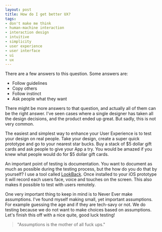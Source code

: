 ```yaml
---
layout: post
title: How do I get better UX?
tags:
- don't make me think
- human-machine interaction
- interaction design
- intuitive
- simplicity
- user experience
- user interface
- ui
- ux
---
```


There are a few answers to this question. Some answers are:

- Follow guidelines
- Copy others
- Follow instinct
- Ask people what they want

There might be more answers to that question, and actually all of them can be
the right answer. I've seen cases where a single designer has taken all the
design decisions, and the product ended up great. But sadly, this is not very
common.

The easiest and simplest way to enhance your User Experience is to test your
design on real people. Take your design, create a super quick prototype and go
to your nearest star bucks. Buy a stack of $5 dollar gift cards and ask people
to give your App a try. You would be amazed if you knew what people would do for
$5 dollar gift cards.

An important point of testing is documentation. You want to document as much as
possible during the testing process, but the how do you do that by yourself? I
use a tool called [LookBack](https://lookback.io). Once installed to your iOS
prototype it will record each users face, voice and touches on the screen. This
also makes it possible to test with users remotely.

One very important thing to keep in mind is to Never Ever make assumptions. I've
found myself making small, yet important assumptions. For example guessing the
age and if they are tech-savy or not. We do testing because we do not want to
make choices based on assumptions. Let's finish this off with a nice quite,
good luck testing!

> "Assumptions is the mother of all fuck ups."
